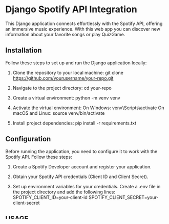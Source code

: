 # Django Spotify API Integration

This Django application connects effortlessly with the Spotify API, offering an immersive music experience. With this web app you can discover new information about your favorite songs or play QuizGame.

## Installation

Follow these steps to set up and run the Django application locally:

1. Clone the repository to your local machine: 
git clone https://github.com/yourusername/your-repo.git


2. Navigate to the project directory:
cd your-repo

3. Create a virtual environment:
python -m venv venv

4. Activate the virtual environment:
On Windows:
    venv\Scripts\activate
On macOS and Linux:
    source venv/bin/activate

5. Install project dependencies:
    pip install -r requirements.txt


## Configuration
Before running the application, you need to configure it to work with the Spotify API. Follow these steps:

1. Create a Spotify Developer account and register your application.

2. Obtain your Spotify API credentials (Client ID and Client Secret).

3. Set up environment variables for your credentials. Create a .env file in the project directory and add the following lines:
    SPOTIFY_CLIENT_ID=your-client-id
    SPOTIFY_CLIENT_SECRET=your-client-secret

## USAGE

To run the Django application, use the following commands:
    python manage.py makemigrations
    python manage.py migrate
    python manage.py runserver

Once the server is running, open your web browser and go to http://localhost:8000 to access the application.

## Contributing
We welcome contributions from the community. To contribute to this project, please follow these guidelines:

1. Fork the repository.
2. Create a new branch for your feature or bug fix:
    git checkout -b feature/your-feature
3. Make your changes and commit them:
    git commit -m "Add your commit message here"
4. Push your changes to your fork:
    git push origin feature/your-feature
5. Create a pull request on the main repository.
6. Wait for your pull request to be reviewed and merged.    

## Contact Information
If you have questions or need assistance, you can reach out to us at arhipdolya6995@gmail.com.
